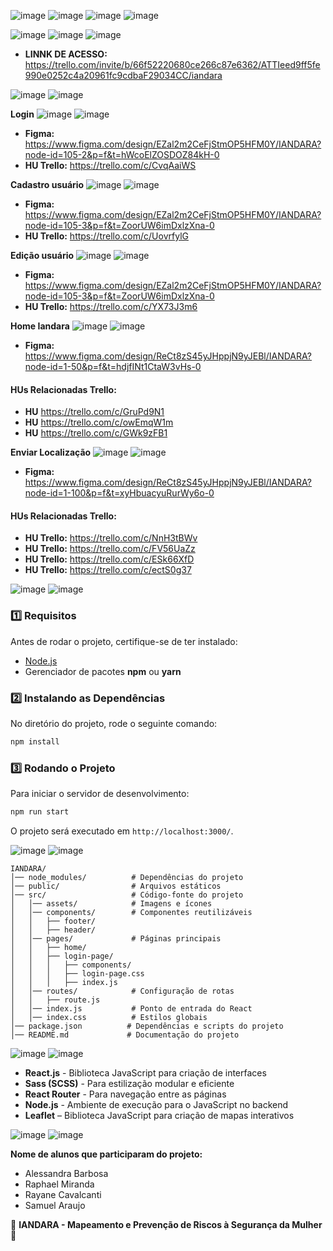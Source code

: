 ![image](https://github.com/user-attachments/assets/972ff49d-949c-46f6-a572-ffc8ae6eb444)
![image](https://github.com/user-attachments/assets/54d190b1-682f-4e07-bf9d-ffd2334bb67e)
![image](https://github.com/user-attachments/assets/0e83a189-2ec3-49f5-9193-8a7075b225b1)
![image](https://github.com/user-attachments/assets/b91fc256-15f0-49a3-92b3-fbfcc07ac43d)


![image](https://github.com/user-attachments/assets/357b6a85-860c-4f50-b9f7-5483dc7f9602)
![image](https://github.com/user-attachments/assets/ab845ebc-0c0d-4cc4-88b1-c32543c10e16)
![image](https://github.com/user-attachments/assets/43435b80-6441-4ee6-877f-847912777192)

- **LINNK DE ACESSO:** https://trello.com/invite/b/66f52220680ce266c87e6362/ATTIeed9ff5fe990e0252c4a20961fc9cdbaF29034CC/iandara


![image](https://github.com/user-attachments/assets/357b6a85-860c-4f50-b9f7-5483dc7f9602)
![image](https://github.com/user-attachments/assets/f1f384cd-d382-44a0-9b7b-fe2968962c5a)

**Login**
![image](https://github.com/user-attachments/assets/357b6a85-860c-4f50-b9f7-5483dc7f9602)
![image](https://github.com/user-attachments/assets/defd67ce-4921-419c-b9dc-c21d2a78cec4)
- **Figma:** https://www.figma.com/design/EZal2m2CeFjStmOP5HFM0Y/IANDARA?node-id=105-2&p=f&t=hWcoElZOSDOZ84kH-0
- **HU Trello:** https://trello.com/c/CvqAaiWS

**Cadastro usuário**
![image](https://github.com/user-attachments/assets/357b6a85-860c-4f50-b9f7-5483dc7f9602)
![image](https://github.com/user-attachments/assets/44071277-e522-4e60-89ae-7aff4ef4e24f)
- **Figma:** https://www.figma.com/design/EZal2m2CeFjStmOP5HFM0Y/IANDARA?node-id=105-3&p=f&t=ZoorUW6imDxlzXna-0
- **HU Trello:** https://trello.com/c/UovrfylG

**Edição usuário**
![image](https://github.com/user-attachments/assets/357b6a85-860c-4f50-b9f7-5483dc7f9602)
![image](https://github.com/user-attachments/assets/65d7fe41-d03f-40df-87b7-b55a2b0e2729)
- **Figma:** https://www.figma.com/design/EZal2m2CeFjStmOP5HFM0Y/IANDARA?node-id=105-3&p=f&t=ZoorUW6imDxlzXna-0
- **HU Trello:** https://trello.com/c/YX73J3m6

**Home Iandara**
![image](https://github.com/user-attachments/assets/357b6a85-860c-4f50-b9f7-5483dc7f9602)
![image](https://github.com/user-attachments/assets/78b8a7b7-72f3-4ecf-b22a-57dfd413cc8c)
- **Figma:** https://www.figma.com/design/ReCt8zS45yJHppjN9yJEBl/IANDARA?node-id=1-50&p=f&t=hdjfINt1CtaW3vHs-0
#### **HUs Relacionadas Trello:** 
- **HU** https://trello.com/c/GruPd9N1
- **HU** https://trello.com/c/owEmqW1m
- **HU** https://trello.com/c/GWk9zFB1

**Enviar Localização**
![image](https://github.com/user-attachments/assets/357b6a85-860c-4f50-b9f7-5483dc7f9602)
![image](https://github.com/user-attachments/assets/042f690a-cb99-4cb0-8e58-3f1a59d6c159)
- **Figma:** https://www.figma.com/design/ReCt8zS45yJHppjN9yJEBl/IANDARA?node-id=1-100&p=f&t=xyHbuacyuRurWy6o-0
#### **HUs Relacionadas Trello:** 
- **HU Trello:** https://trello.com/c/NnH3tBWv
- **HU Trello:** https://trello.com/c/FV56UaZz
- **HU Trello:** https://trello.com/c/ESk66XfD
- **HU Trello:** https://trello.com/c/ectS0g37



![image](https://github.com/user-attachments/assets/357b6a85-860c-4f50-b9f7-5483dc7f9602)
![image](https://github.com/user-attachments/assets/1fce5788-cf11-4e2e-bd9e-659caa72fe64)


### **1️⃣ Requisitos**
Antes de rodar o projeto, certifique-se de ter instalado:
- [Node.js](https://nodejs.org/)
- Gerenciador de pacotes **npm** ou **yarn**

### **2️⃣ Instalando as Dependências**
No diretório do projeto, rode o seguinte comando:
```sh
npm install
```

### **3️⃣ Rodando o Projeto**
Para iniciar o servidor de desenvolvimento:
```sh
npm run start
```
O projeto será executado em `http://localhost:3000/`.


![image](https://github.com/user-attachments/assets/357b6a85-860c-4f50-b9f7-5483dc7f9602)
![image](https://github.com/user-attachments/assets/6ab39a64-3434-458d-8329-ac34b40911ca)


```
IANDARA/
│── node_modules/          # Dependências do projeto
│── public/                # Arquivos estáticos
│── src/                   # Código-fonte do projeto
│   │── assets/            # Imagens e ícones
│   │── components/        # Componentes reutilizáveis
│   │   ├── footer/
│   │   ├── header/
│   │── pages/             # Páginas principais
│   │   ├── home/
│   │   ├── login-page/
│   │   │   ├── components/
│   │   │   ├── login-page.css
│   │   │   ├── index.js
│   │── routes/            # Configuração de rotas
│   │   ├── route.js
│   │── index.js           # Ponto de entrada do React
│   │── index.css          # Estilos globais
│── package.json          # Dependências e scripts do projeto
│── README.md             # Documentação do projeto
```


![image](https://github.com/user-attachments/assets/357b6a85-860c-4f50-b9f7-5483dc7f9602)
![image](https://github.com/user-attachments/assets/644a8c68-1449-4912-8b7c-e9ced368d14d)

- **React.js** - Biblioteca JavaScript para criação de interfaces
- **Sass (SCSS)** - Para estilização modular e eficiente
- **React Router** - Para navegação entre as páginas
- **Node.js** - Ambiente de execução para o JavaScript no backend
- **Leaflet** – Biblioteca JavaScript para criação de mapas interativos


![image](https://github.com/user-attachments/assets/357b6a85-860c-4f50-b9f7-5483dc7f9602)
![image](https://github.com/user-attachments/assets/596575bc-9b93-45b7-a0e2-d98f84cd41a9)


**Nome de alunos que participaram do projeto:**
- Alessandra Barbosa
- Raphael Miranda
- Rayane Cavalcanti
- Samuel Araujo

📌 **IANDARA - Mapeamento e Prevenção de Riscos à Segurança da Mulher** 💜

